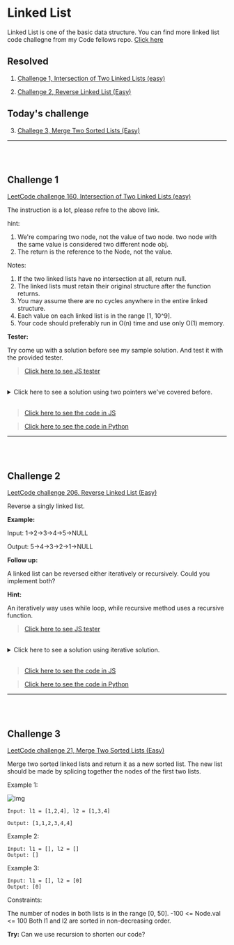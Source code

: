 # Linked List

Linked List is one of the basic data structure. You can find more linked list code challegne from my Code fellows repo. [Click here](https://github.com/PengChen11/data-structures-and-algorithms)

## Resolved

1. [Challenge 1, Intersection of Two Linked Lists (easy)](#challenge-1)

2. [Challenge 2, Reverse Linked List (Easy)](#challenge-2)

## Today's challenge

3. [Challege 3, Merge Two Sorted Lists (Easy)](#challenge-3)

___

<br/>
<br/>

## Challenge 1

[LeetCode challenge 160, Intersection of Two Linked Lists (easy)](https://leetcode.com/problems/intersection-of-two-linked-lists/description/)

The instruction is a lot, please refre to the above link.

hint:

1. We're comparing two node, not the value of two node. two node with the same value is considered two different node obj.
2. The return is the reference to the Node, not the value.

Notes:

1. If the two linked lists have no intersection at all, return null.
2. The linked lists must retain their original structure after the function returns.
3. You may assume there are no cycles anywhere in the entire linked structure.
4. Each value on each linked list is in the range [1, 10^9].
5. Your code should preferably run in O(n) time and use only O(1) memory.

**Tester:**

Try come up with a solution before see my sample solution. And test it with the provided tester.

> [Click here to see JS tester](1_find_intersection/find_intersection.test.js)

<br/>

<details>
  <summary>Click here to see a solution using two pointers we've covered before.</summary>
  <br/>
   let's take the 1st example from the description:

   1. listA is a1,a2,c1,c2,c3, listB is b1,b2,b3,c1,c2,c3
   2. One thing for sure is, listA + listB will have equal length to listB + listA.
   3. Now let's take a look of these:
       - a1,a2,c1,c2,c3,b1,b2,b3,c1,c2,c3  listA + listB
       - b1,b2,b3,c1,c2,c3,a1,a2,c1,c2,c3  listB + listA
   4. now you can see the 3rd node from the rear, c1 is the common node, right?
   5. so we just need to init two pointers, tranverses from each combained linked list, if at any time we two pointers are refering to the same node, then it is the node we're looking for.

  <br/>
</details>

<br/>

> [Click here to see the code in JS](1_find_intersection/find_intersection.js)

> [Click here to see the code in Python](1_find_intersection/find_intersection.py)

___

<br/>
<br/>

## Challenge 2

[LeetCode challenge 206. Reverse Linked List (Easy)](https://leetcode.com/problems/reverse-linked-list/description/)

Reverse a singly linked list.

**Example:**

Input: 1->2->3->4->5->NULL

Output: 5->4->3->2->1->NULL

**Follow up:**

A linked list can be reversed either iteratively or recursively. Could you implement both?

**Hint:**

An iteratively way uses while loop, while recursive method uses a recursive function.

> [Click here to see JS tester](2_reverse_linked_list/reverse_linked_list.test.js)

<br/>

<details>
  <summary>Click here to see a solution using iterative solution.</summary>
  <br/>
      We will use 2 pointers technique we've covered before to solve this problem.

      1. select a starting node and it's next node
      2. come up with a method to switch it's (next) relation. Or we call "reverse" the "next" arrow.
      3. keep tracking the original next Node during step 2, then once step 2 is finished, move on in the original order.
      4. in the end, re-assign (head) to the last node and reverse its next link, then return this new (head)

  <br/>

      Hint:

      1. When switching the head Node, we will start with Null and the head. Re-link the head to Null.
      2. While loop can be easily converted to recursion method.

</details>

<br/>

> [Click here to see the code in JS](2_reverse_linked_list/reverse_linked_list.js)

> [Click here to see the code in Python](2_reverse_linked_list/reverse_linked_list.py)

___

<br/>
<br/>

## Challenge 3

[LeetCode challenge 21, Merge Two Sorted Lists (Easy)](https://leetcode.com/problems/merge-two-sorted-lists/)

Merge two sorted linked lists and return it as a new sorted list. The new list should be made by splicing together the nodes of the first two lists.

Example 1:

![img](https://assets.leetcode.com/uploads/2020/10/03/merge_ex1.jpg)

```
Input: l1 = [1,2,4], l2 = [1,3,4]

Output: [1,1,2,3,4,4]
```

Example 2:

```
Input: l1 = [], l2 = []
Output: []
```

Example 3:

```
Input: l1 = [], l2 = [0]
Output: [0]
```

Constraints:

The number of nodes in both lists is in the range [0, 50].
-100 <= Node.val <= 100
Both l1 and l2 are sorted in non-decreasing order.

**Try:**
Can we use recursion to shorten our code?


